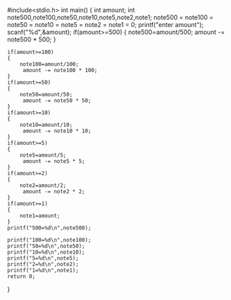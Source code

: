 #include<stdio.h>
int main()
{
    int amount;
    int note500,note100,note50,note10,note5,note2,note1;
    note500 = note100 = note50  = note10 = note5 = note2 = note1 = 0;
    printf("enter amount");
    scanf("%d",&amount);
    if(amount>=500)
    {
        note500=amount/500;
         amount -= note500 * 500;
    }
    
    if(amount>=100)
    {
        note100=amount/100;
         amount -= note100 * 100;
    }
    if(amount>=50)
    {
        note50=amount/50;
         amount -= note50 * 50;
    }
    if(amount>=10)
    {
        note10=amount/10;
         amount -= note10 * 10;
    }
    if(amount>=5)
    {
        note5=amount/5;
         amount -= note5 * 5;
    }
    if(amount>=2)
    {
        note2=amount/2;
         amount -= note2 * 2;
    }
    if(amount>=1)
    {
        note1=amount;
    }
    printf("500=%d\n",note500);
    
    printf("100=%d\n",note100);
    printf("50=%d\n",note50);
    printf("10=%d\n",note10);
    printf("5=%d\n",note5);
    printf("2=%d\n",note2);
    printf("1=%d\n",note1);
    return 0;
}
